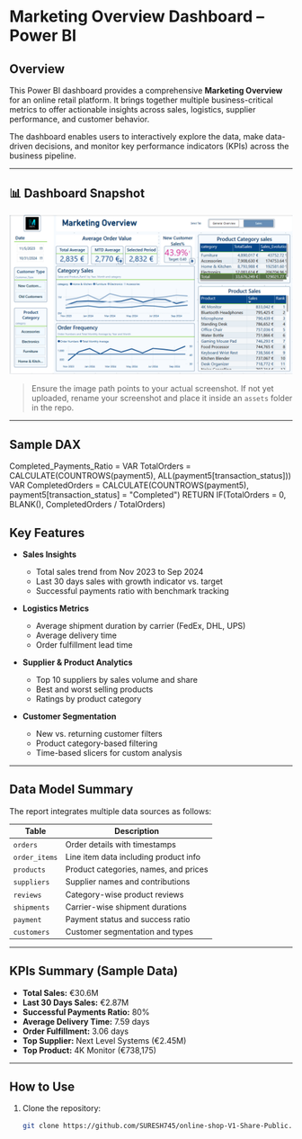 # Marketing Overview Dashboard – Power BI

## Overview

This Power BI dashboard provides a comprehensive **Marketing Overview** for an online retail platform. It brings together multiple business-critical metrics to offer actionable insights across sales, logistics, supplier performance, and customer behavior.

The dashboard enables users to interactively explore the data, make data-driven decisions, and monitor key performance indicators (KPIs) across the business pipeline.

---

## 📊 Dashboard Snapshot

![Marketing Overview Dashboard](https://github.com/SURESH745/online-shop-V1-Share-Public/blob/main/Screenshot%202025-04-23%20220735.png)

> Ensure the image path points to your actual screenshot. If not yet uploaded, rename your screenshot and place it inside an `assets` folder in the repo.

---

## Sample DAX

Completed_Payments_Ratio = 
VAR TotalOrders = CALCULATE(COUNTROWS(payment5), ALL(payment5[transaction_status]))
VAR CompletedOrders = CALCULATE(COUNTROWS(payment5), payment5[transaction_status] = "Completed")
RETURN IF(TotalOrders = 0, BLANK(), CompletedOrders / TotalOrders)

## Key Features

- **Sales Insights**
  - Total sales trend from Nov 2023 to Sep 2024
  - Last 30 days sales with growth indicator vs. target
  - Successful payments ratio with benchmark tracking

- **Logistics Metrics**
  - Average shipment duration by carrier (FedEx, DHL, UPS)
  - Average delivery time
  - Order fulfillment lead time

- **Supplier & Product Analytics**
  - Top 10 suppliers by sales volume and share
  - Best and worst selling products
  - Ratings by product category

- **Customer Segmentation**
  - New vs. returning customer filters
  - Product category-based filtering
  - Time-based slicers for custom analysis

---

## Data Model Summary

The report integrates multiple data sources as follows:

| Table              | Description                                        |
|-------------------|----------------------------------------------------|
| `orders`           | Order details with timestamps                     |
| `order_items`      | Line item data including product info             |
| `products`         | Product categories, names, and prices             |
| `suppliers`        | Supplier names and contributions                  |
| `reviews`          | Category-wise product reviews                     |
| `shipments`        | Carrier-wise shipment durations                   |
| `payment`          | Payment status and success ratio                  |
| `customers`        | Customer segmentation and types                   |

---

## KPIs Summary (Sample Data)

- **Total Sales:** €30.6M  
- **Last 30 Days Sales:** €2.87M  
- **Successful Payments Ratio:** 80%  
- **Average Delivery Time:** 7.59 days  
- **Order Fulfillment:** 3.06 days  
- **Top Supplier:** Next Level Systems (€2.45M)  
- **Top Product:** 4K Monitor (€738,175)

---

## How to Use

1. Clone the repository:
   ```bash
   git clone https://github.com/SURESH745/online-shop-V1-Share-Public.git
